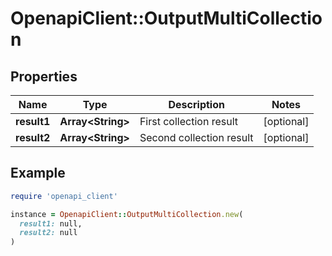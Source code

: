 # OpenapiClient::OutputMultiCollection

## Properties

| Name | Type | Description | Notes |
| ---- | ---- | ----------- | ----- |
| **result1** | **Array&lt;String&gt;** | First collection result | [optional] |
| **result2** | **Array&lt;String&gt;** | Second collection result | [optional] |

## Example

```ruby
require 'openapi_client'

instance = OpenapiClient::OutputMultiCollection.new(
  result1: null,
  result2: null
)
```

